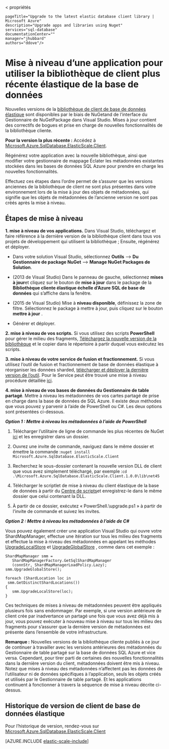 < propriétés
    
    pageTitle="Upgrade to the latest elastic database client library | Microsoft Azure" 
    description="Upgrade apps and libraries using Nuget" 
    services="sql-database" 
    documentationCenter="" 
    manager="jhubbard" 
    authors="ddove"/>

<tags 
    ms.service="sql-database" 
    ms.workload="sql-database" 
    ms.tgt_pltfrm="na" 
    ms.devlang="na" 
    ms.topic="article" 
    ms.date="05/27/2016" 
    ms.author="ddove" />

# <a name="upgrade-an-app-to-use-the-latest-elastic-database-client-library"></a>Mise à niveau d’une application pour utiliser la bibliothèque de client plus récente élastique de la base de données

Nouvelles versions de la [bibliothèque de client de base de données élastique](sql-database-elastic-database-client-library.md) sont disponibles par le biais de NuGetand de l’interface du Gestionnaire de NuGetPackage dans Visual Studio. Mises à jour contient des correctifs de bogues et prise en charge de nouvelles fonctionnalités de la bibliothèque cliente.

**Pour la version la plus récente :** Accédez à [Microsoft.Azure.SqlDatabase.ElasticScale.Client](https://www.nuget.org/packages/Microsoft.Azure.SqlDatabase.ElasticScale.Client/).

Régénérez votre application avec la nouvelle bibliothèque, ainsi que modifier votre gestionnaire de mappage Éclater les métadonnées existantes stockées dans les bases de données SQL Azure pour prendre en charge les nouvelles fonctionnalités.

Effectuez ces étapes dans l’ordre permet de s’assurer que les versions anciennes de la bibliothèque de client ne sont plus présentes dans votre environnement lors de la mise à jour des objets de métadonnées, qui signifie que les objets de métadonnées de l’ancienne version ne sont pas créés après la mise à niveau.   

## <a name="upgrade-steps"></a>Étapes de mise à niveau

**1. mise à niveau de vos applications.** Dans Visual Studio, téléchargez et faire référence à la dernière version de la bibliothèque client dans tous vos projets de développement qui utilisent la bibliothèque ; Ensuite, régénérez et déployer. 

 * Dans votre solution Visual Studio, sélectionnez **Outils** --> **Du Gestionnaire de package NuGet** -->  **Manage NuGet Packages de Solution**. 
 * (2013 de Visual Studio) Dans le panneau de gauche, sélectionnez **mises à jour**et cliquez sur le bouton de **mise à jour** dans le package de la **Bibliothèque cliente élastique échelle d’Azure SQL de base de données** qui s’affiche dans la fenêtre.
 * (2015 de Visual Studio) Mise à **niveau disponible**, définissez la zone de filtre. Sélectionnez le package à mettre à jour, puis cliquez sur le bouton **mettre à jour** .
    
 
 * Générer et déployer. 

**2. mise à niveau de vos scripts.** Si vous utilisez des scripts **PowerShell** pour gérer le milieu des fragments, [Téléchargez la nouvelle version de la bibliothèque](https://www.nuget.org/packages/Microsoft.Azure.SqlDatabase.ElasticScale.Client/) et le copier dans le répertoire à partir duquel vous exécutez les scripts. 

**3. mise à niveau de votre service de fusion et fractionnement.** Si vous utilisez l’outil de fusion et fractionnement de base de données élastique à réorganiser les données sharded, [télécharger et déployer la dernière version de l’outil](https://www.nuget.org/packages/Microsoft.Azure.SqlDatabase.ElasticScale.Service.SplitMerge/). Pour le Service peut être trouvé une mise à niveau procédure détaillée [ici](sql-database-elastic-scale-overview-split-and-merge.md). 

**4. mise à niveau de vos bases de données du Gestionnaire de table partagé**. Mettre à niveau les métadonnées de vos cartes partagé de prise en charge dans la base de données de SQL Azure.  Il existe deux méthodes que vous pouvez y parvenir à l’aide de PowerShell ou C#. Les deux options sont présentées ci-dessous.

***Option 1 : Mettre à niveau les métadonnées à l’aide de PowerShell***

1. Télécharger l’utilitaire de ligne de commande les plus récentes de NuGet [ici](http://nuget.org/nuget.exe) et les enregistrer dans un dossier. 

2. Ouvrez une invite de commande, naviguez dans le même dossier et émettre la commande :`nuget install Microsoft.Azure.SqlDatabase.ElasticScale.Client`

3. Recherchez le sous-dossier contenant la nouvelle version DLL de client que vous avez simplement téléchargé, par exemple :`cd .\Microsoft.Azure.SqlDatabase.ElasticScale.Client.1.0.0\lib\net45`

4. Télécharger le scriptlet de mise à niveau du client élastique de la base de données à partir du [Centre de scripts](https://gallery.technet.microsoft.com/scriptcenter/Azure-SQL-Database-Elastic-6442e6a9)et enregistrez-le dans le même dossier que celui contenant la DLL.

5. À partir de ce dossier, exécutez « PowerShell.\upgrade.ps1 » à partir de l’invite de commande et suivez les invites.
 
***Option 2 : Mettre à niveau les métadonnées à l’aide de C#***

Vous pouvez également créer une application Visual Studio qui ouvre votre ShardMapManager, effectue une itération sur tous les milieu des fragments et effectue la mise à niveau des métadonnées en appelant les méthodes [UpgradeLocalStore](https://msdn.microsoft.com/library/azure/microsoft.azure.sqldatabase.elasticscale.shardmanagement.shardmapmanager.upgradelocalstore.aspx) et [UpgradeGlobalStore](https://msdn.microsoft.com/library/azure/microsoft.azure.sqldatabase.elasticscale.shardmanagement.shardmapmanager.upgradeglobalstore.aspx) , comme dans cet exemple : 

    ShardMapManager smm =
       ShardMapManagerFactory.GetSqlShardMapManager
       (connStr, ShardMapManagerLoadPolicy.Lazy); 
    smm.UpgradeGlobalStore(); 
    
    foreach (ShardLocation loc in
     smm.GetDistinctShardLocations()) 
    {   
       smm.UpgradeLocalStore(loc); 
    } 

Ces techniques de mises à niveau de métadonnées peuvent être appliqués plusieurs fois sans endommager. Par exemple, si une version antérieure de client crée par inadvertance un partagé une fois que vous avez déjà mis à jour, vous pouvez exécuter à nouveau mise à niveau sur tous les milieu des fragments pour s’assurer que la dernière version de métadonnées est présente dans l’ensemble de votre infrastructure. 

**Remarque :**  Nouvelles versions de la bibliothèque cliente publiés à ce jour de continuer à travailler avec les versions antérieures des métadonnées du Gestionnaire de table partagé sur la base de données SQL Azure et vice versa.   Cependant, pour tirer parti de certaines des nouvelles fonctionnalités dans la dernière version du client, métadonnées doivent être mis à niveau.   Notez que mises à niveau des métadonnées n’affectent pas les données de l’utilisateur ni de données spécifiques à l’application, seuls les objets créés et utilisés par le Gestionnaire de table partagé.  Et les applications continuent à fonctionner à travers la séquence de mise à niveau décrite ci-dessus. 

## <a name="elastic-database-client-version-history"></a>Historique de version de client de base de données élastique 

Pour l’historique de version, rendez-vous sur [Microsoft.Azure.SqlDatabase.ElasticScale.Client](https://www.nuget.org/packages/Microsoft.Azure.SqlDatabase.ElasticScale.Client/)


[AZURE.INCLUDE [elastic-scale-include](../../includes/elastic-scale-include.md)]  


<!--Image references-->
[1]:./media/sql-database-elastic-scale-upgrade-client-library/nuget-upgrade.png
 